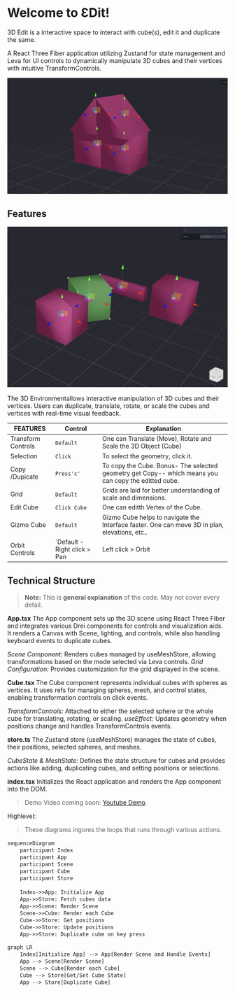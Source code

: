 # Welcome to ƐDit!

3D Edit is a interactive space to interact with cube(s), edit it and duplicate the same.

A React Three Fiber application utilizing Zustand for state management and Leva for UI controls to dynamically manipulate 3D cubes and their vertices with intuitive TransformControls.

![ƐDit](./Overall.png)

## Features
![ƐDit](./features.png)

The 3D Environmentallows interactive manipulation of 3D cubes and their vertices. Users can duplicate, translate, rotate, or scale the cubes and vertices with real-time visual feedback.

|FEATURES                |Control                         |Explanation                       
|----------------|-------------------------------|-----------------------------|
|Transform Controls|`Default`            |One can Translate (Move), Rotate and Scale the 3D Object (Cube)            |
|Selection          |`Click`            |To select the geometry, click it.           |
|Copy /Dupicate         |`Press'c'`|To copy the Cube. Bonus- The selected geometry get Copy-- which means you can copy the editted cube.|
|Grid        |`Default`|Grids are laid for better understanding of scale and dimensions.|
|Edit Cube      |`Click Cube`|One can editth Vertex of the Cube.|
|Gizmo Cube      |`Default`|Gizmo Cube helps to navigate the Interface faster. One can move 3D in plan, elevations, etc..|
|Orbit Controls    |`Default - Right click > Pan |  Left  click > Orbit |  Scroll > Zoom in/out`|Intitutive 3D Interface and interaction|
## Technical Structure

> **Note:** This is **general explanation** of the code. May not cover every detail.

**App.tsx**
The App component sets up the 3D scene using React Three Fiber and integrates various Drei components for controls and visualization aids. It renders a Canvas with Scene, lighting, and controls, while also handling keyboard events to duplicate cubes.

*Scene Component:* Renders cubes managed by useMeshStore, allowing transformations based on the mode selected via Leva controls.
*Grid Configuration:* Provides customization for the grid displayed in the scene.

**Cube.tsx**
The Cube component represents individual cubes with spheres as vertices. It uses refs for managing spheres, mesh, and control states, enabling transformation controls on click events.

*TransformControls:* Attached to either the selected sphere or the whole cube for translating, rotating, or scaling.
*useEffect:* Updates geometry when positions change and handles TransformControls events.

**store.ts**
The Zustand store (useMeshStore) manages the state of cubes, their positions, selected spheres, and meshes.

*CubeState & MeshState:* Defines the state structure for cubes and provides actions like adding, duplicating cubes, and setting positions or selections.

**index.tsx**
Initializes the React application and renders the App component into the DOM.

> Demo Video coming soon: [Youtube Demo](http://google.com/).

Highlevel:
> These diagrams ingores the loops that runs through various actions.
```mermaid
sequenceDiagram
    participant Index
    participant App
    participant Scene
    participant Cube
    participant Store

    Index->>App: Initialize App
    App->>Store: Fetch cubes data
    App->>Scene: Render Scene
    Scene->>Cube: Render each Cube
    Cube->>Store: Get positions
    Cube->>Store: Update positions
    App->>Store: Duplicate cube on key press

```


```mermaid
graph LR
    Index[Initialize App] --> App[Render Scene and Handle Events]
    App --> Scene[Render Scene]
    Scene --> Cube[Render each Cube]
    Cube --> Store[Get/Set Cube State]
    App --> Store[Duplicate Cube]

```